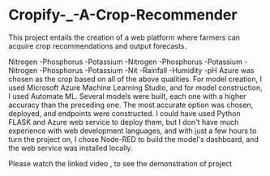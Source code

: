# Cropify-_-A-Crop-Recommender
This project entails the creation of a web platform where farmers can acquire crop recommendations and output forecasts.






Nitrogen -Phosphorus -Potassium -Nitrogen -Phosphorus -Potassium -Nitrogen -Phosphorus -Potassium -Nit -Rainfall -Humidity -pH Azure was chosen as the crop based on all of the above qualities. For model creation, I used Microsoft Azure Machine Learning Studio, and for model construction, I used Automate ML. Several models were built, each one with a higher accuracy than the preceding one. The most accurate option was chosen, deployed, and endpoints were constructed.
I could have used Python FLASK and Azure web service to deploy them, but I don't have much experience with web development languages, and with just a few hours to turn the project on, I chose Node-RED to build the model's dashboard, and the web service was installed locally. 















Please watch the linked video , to see the demonstration of project
